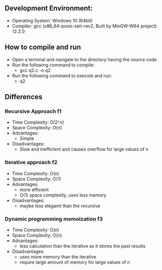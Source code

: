 ## Development Environment:

- Operating System: Windows 10 (64bit)
- Compiler: gcc (x86_64-posix-seh-rev2, Built by MinGW-W64 project) 12.2.0

## How to compile and run

- Open a terminal and navigate to the directory having the source code
- Run the following command to compile:
  - gcc q2.c -o q2
- Run the following command to execute and run:
  - q2

## Differences

### Recursive Approach f1

- Time Complexity: O(2^n)
- Space Complexity: O(n)
- Advantages:
  - Simple
- Disadvantages:
  - Slow and inefficient and causes overflow for large values of n

### Iterative approach f2

- Time Complexity: O(n)
- Space Complexity: O(1)
- Advantages:
  - more efficient
  - O(1) space complexity, uses less memory
- Disadvantages:
  - maybe less elegamt than the recursive

### Dynamic programming memoization f3

- Time Complexity: O(n)
- Space Complexity: O(n)
- Advantages:
  - less calculation than the iterative as it stores the past results
- Disadvantages:
  - uses more memory than the iterative
  - require large amount of memory for large values of n
